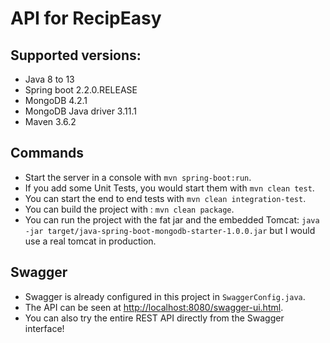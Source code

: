 # API for RecipEasy

## Supported versions:

- Java 8 to 13
- Spring boot 2.2.0.RELEASE
- MongoDB 4.2.1
- MongoDB Java driver 3.11.1
- Maven 3.6.2

## Commands

- Start the server in a console with `mvn spring-boot:run`.
- If you add some Unit Tests, you would start them with `mvn clean test`.
- You can start the end to end tests with `mvn clean integration-test`.
- You can build the project with : `mvn clean package`.
- You can run the project with the fat jar and the embedded Tomcat: `java -jar target/java-spring-boot-mongodb-starter-1.0.0.jar` but I would use a real tomcat in production.

## Swagger
- Swagger is already configured in this project in `SwaggerConfig.java`.
- The API can be seen at [http://localhost:8080/swagger-ui.html](http://localhost:8080/swagger-ui.html).
- You can also try the entire REST API directly from the Swagger interface!